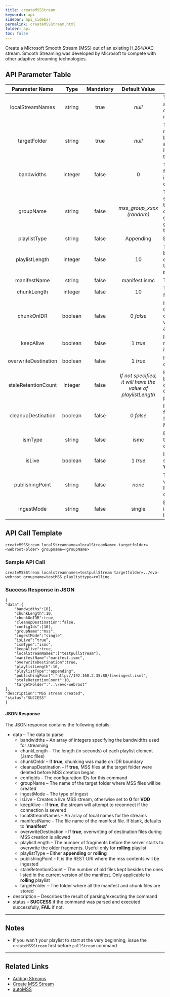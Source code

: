 ```yaml
---
title: createMSSStream
keywords: api
sidebar: api_sidebar
permalink: createMSSStream.html
folder: api
toc: false
---
```




Create a Microsoft Smooth Stream (MSS) out of an existing H.264/AAC stream. Smooth Streaming was developed by Microsoft to compete with other adaptive streaming technologies.



## API Parameter Table

|    Parameter Name    |  Type   | Mandatory |              Default Value               | Description                              |
| :------------------: | :-----: | :-------: | :--------------------------------------: | ---------------------------------------- |
|   localStreamNames   | string  |   true    |                  *null*                  | The stream(s) that will be used as the input. This is a comma-delimited list of active stream names (local stream names) |
|     targetFolder     | string  |   true    |                  *null*                  | The folder where all the manifest and fragment files will be stored. This folder must be accessible by the MSS clients. It is usually in the web-root of the server |
|      bandwidths      | integer |   false   |                    0                     | The corresponding bandwidths for each stream listed in `localStreamNames`. Again, this can be a comma-delimited list |
|      groupName       | string  |   false   |        *mss_group_xxxx (random)*         | The name assigned to the MSS stream or group. If the `localStreamNames` parameter contains only one entry and groupName is not specified,  `groupName` will have the value of the input stream name |
|     playlistType     | string  |   false   |                Appending                 | Either **appending** or **rolling**      |
|    playlistLength    | integer |   false   |                    10                    | The number of fragments before the server starts to overwrite the older fragments. Used only when`playlistType` is **rolling**. Ignored otherwise |
|     manifestName     | string  |   false   |              manifest.ismc               | The manifest file name                   |
|     chunkLength      | integer |   false   |                    10                    | The length (in seconds) of fragments to be made |
|      chunkOnIDR      | boolean |   false   |                0 *false*                 | If **true**, chunking is performed ONLY on IDR. Otherwise, chunking is performed whenever chunk length is achieved |
|      keepAlive       | boolean |   false   |                 1 *true*                 | If **true**, the EMS will attempt to reconnect to the stream source if the connection is severed |
| overwriteDestination | boolean |   false   |                 1 *true*                 | If **true**, it will allow overwrite of destination files |
| staleRetentionCount  | integer |   false   | *If not specified, it will have the value of playlistLength* | How many old files are kept besides the ones present in the current version of the playlist. Only applicable for **rolling** playlists |
|  cleanupDestination  | boolean |   false   |                0 *false*                 | If **true**, all manifest and fragment files in the target folder will be removed before MSS creation is started |
|       ismType        | string  |   false   |                   ismc                   | Either **ismc** for serving content to client or **isml** for serving content to smooth server |
|        isLive        | boolean |   false   |                 1 *true*                 | If **true**, creates a live MSS stream, otherwise set to **0** for **VOD** |
|   publishingPoint    | string  |   false   |                  *none*                  | This parameter is needed when `ismType=isml`, it is the REST URI where the mss contents will be ingested |
|      ingestMode      | string  |   false   |                  single                  | Either **single** for a non looping ingest or **loop** for looping an ingest |

## API Call Template

``` 
createMSSStream localStreamname=<localStreamName> targetfolder=<webrootFolder> groupname=<groupName>
```



### Sample API Call

``` 
createMSSStream localstreamnames=testpullStream targetfolder=../evo-webroot groupname=testMSS playlisttype=rolling
```



### Success Response in JSON

``` 
{
"data":{
    "bandwidths":[0],
    "chunkLength":10,
    "chunkOnIDR":true,
    "cleanupDestination":false,
    "configIds":[10],
    "groupName":"mss",
    "ingestMode":"single",
    “isLive”:”true”,
    "ismType":"ismc",
    "keepAlive":true,
    "localStreamNames":["testpullStream"],
    "manifestName":"manifest.ismc",
    "overwriteDestination":true,
    "playlistLength":10,
    "playlistType":"appending",
    "publishingPoint":"http://192.168.2.35:88/liveingest.isml",
    "staleRetentionCount":10,
    "targetFolder":"..\/evo-webroot"
},
"description":"MSS stream created",
"status":"SUCCESS"
}
```



#### JSON Response

The JSON response contains the following details:

- data – The data to parse
  - bandwidths – An array of integers specifying the bandwidths used for streaming
  - chunkLength – The length (in seconds) of each playlist element (.ismc files)
  - chunkOnIdr – If **true**, chunking was made on IDR boundary
  - cleanupDestination – If **true**, MSS files at the target folder were deleted before MSS creation began
  - configIds - The configuration IDs for this command
  - groupName – The name of the target folder where MSS files will be created
  - ingestMode – The type of ingest
  - isLive - Creates a live MSS stream, otherwise set to **0** for **VOD**
  - keepAlive – If **true**, the stream will attempt to reconnect if the connection is severed
  - localStreamNames – An array of local names for the streams
  - manifestName – The file name of the manifest file. If blank, defaults to ‘**manifest’**
  - overwriteDestination – If **true**, overwriting of destination files during MSS creation is allowed
  - playlistLength – The number of fragments before the server starts to overwrite the older fragments. Useful only for **rolling** playlist
  - playlistType – Either **appending** or **rolling**
  - publishingPoint - It is the REST URI where the mss contents will be ingested
  - staleRetentionCount – The number of old files kept besides the ones listed in the current version of the manifest. Only applicable to **rolling** playlist
  - targetFolder – The folder where all the manifest and chunk files are stored
- description – Describes the result of parsing/executing the command
- status – **SUCCESS** if the command was parsed and executed successfully, **FAIL** if not.

------

## Notes

- If you wan't your playlist to start at the very beginning, issue the `createMSSStream` first before `pullStream` command

------

## Related Links

- [Adding Streams](userguide_add.html#adding-http-streams)
- [Create MSS Stream](userguide_createmss.html)
- [autoMSS](userguide_configlua.html#autodashhlshdsmss)
